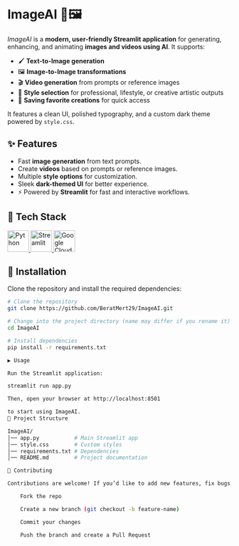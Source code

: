 # ImageAI 🎨🖼️

*ImageAI* is a **modern, user-friendly Streamlit application** for generating, enhancing, and animating **images and videos using AI**. It supports:

* 🖌️ **Text-to-Image generation**  
* 🖼️ **Image-to-Image transformations**  
* 🎬 **Video generation** from prompts or reference images  
* 🎨 **Style selection** for professional, lifestyle, or creative artistic outputs  
* 💾 **Saving favorite creations** for quick access  

It features a clean UI, polished typography, and a custom dark theme powered by `style.css`.

## ✨ Features

* Fast **image generation** from text prompts.  
* Create **videos** based on prompts or reference images.  
* Multiple **style options** for customization.  
* Sleek **dark-themed UI** for better experience.  
* ⚡ Powered by **Streamlit** for fast and interactive workflows.

## 🚀 Tech Stack

<p align="left">
  <!-- Python -->
  <a href="https://www.python.org/" target="_blank">
    <img src="https://www.vectorlogo.zone/logos/python/python-icon.svg" alt="Python" width="48" height="48"/>
  </a>

  <!-- Streamlit -->
  <a href="https://streamlit.io/" target="_blank">
    <img src="https://streamlit.io/images/brand/streamlit-mark-color.png" alt="Streamlit" width="48" height="48"/>
  </a>

  <!-- Google Cloud -->
  <a href="https://cloud.google.com/" target="_blank">
    <img src="https://www.vectorlogo.zone/logos/google_cloud/google_cloud-icon.svg" alt="Google Cloud" width="48" height="48"/>
  </a>
</p>

## 🚀 Installation

Clone the repository and install the required dependencies:

```bash
# Clone the repository
git clone https://github.com/BeratMert29/ImageAI.git

# Change into the project directory (name may differ if you rename it)
cd ImageAI

# Install dependencies
pip install -r requirements.txt

▶️ Usage

Run the Streamlit application:

streamlit run app.py

Then, open your browser at http://localhost:8501

to start using ImageAI.
📂 Project Structure

ImageAI/
│── app.py           # Main Streamlit app
│── style.css        # Custom styles
│── requirements.txt # Dependencies
│── README.md        # Project documentation

🤝 Contributing

Contributions are welcome! If you’d like to add new features, fix bugs, or improve documentation:

    Fork the repo

    Create a new branch (git checkout -b feature-name)

    Commit your changes

    Push the branch and create a Pull Request
